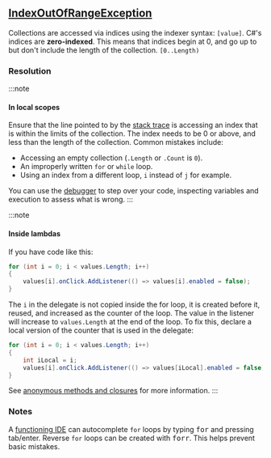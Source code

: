 ## [IndexOutOfRangeException](https://docs.microsoft.com/en-us/dotnet/api/system.indexoutofrangeexception)

Collections are accessed via indices using the indexer syntax: `[value]`.
C#'s indices are **zero-indexed**. This means that indices begin at 0, and go up to but don't include the length of the collection.
`[0..Length)`

### Resolution
:::note
#### In local scopes
Ensure that the line pointed to by the [stack trace](../Programming/Stack%20Traces.md) is accessing an index that is within the limits of the collection.
The index needs to be 0 or above, and less than the length of the collection.
Common mistakes include:
- Accessing an empty collection (`.Length` or `.Count` is `0`).
- An improperly written `for` or `while` loop.
- Using an index from a different loop, `i` instead of `j` for example.

You can use the [debugger](../Programming/Debugging/Debugger.md) to step over your code, inspecting variables and execution to assess what is wrong.
:::

:::note
#### Inside lambdas
If you have code like this:
```csharp
for (int i = 0; i < values.Length; i++)
{
    values[i].onClick.AddListener(() => values[i].enabled = false);
}
```
The `i` in the delegate is not copied inside the for loop, it is created before it, reused, and increased as the counter of the loop. The value in the listener will increase to `values.Length` at the end of the loop.
To fix this, declare a local version of the counter that is used in the delegate:
```csharp
for (int i = 0; i < values.Length; i++)
{
    int iLocal = i;
    values[i].onClick.AddListener(() => values[iLocal].enabled = false);
}
```
See [anonymous methods and closures](../Programming/Specifics/Anonymous%20Methods%20and%20Closures.md) for more information.
:::

### Notes
A [functioning IDE](../Programming/IDE%20Configuration.md) can autocomplete `for` loops by typing <kbd>for</kbd> and pressing tab/enter.
Reverse `for` loops can be created with <kbd>forr</kbd>. This helps prevent basic mistakes.
